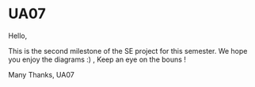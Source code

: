 # UA07
Hello,

This is the second milestone of the SE project for this semester.
We hope you enjoy the diagrams :) , Keep an eye on the bouns !

Many Thanks,
UA07
